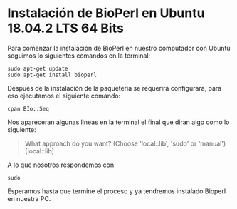 ﻿
# Instalación de BioPerl en Ubuntu 18.04.2 LTS 64 Bits

Para comenzar la instalación de BioPerl en nuestro computador con Ubuntu seguimos lo siguientes comandos en la terminal:

    sudo apt-get update
    sudo apt-get install bioperl
  
  Después de la instalación de la paqueteria se requerirá configurara, para eso ejecutamos el siguiente comando:
  

    cpan BIo::Seq
   Nos apareceran algunas lineas en la terminal el final que diran algo como lo siguiente:
   

> What approach do you want?  (Choose 'local::lib', 'sudo' or 'manual')
 [local::lib]


A lo que nosotros respondemos con 

    sudo
Esperamos hasta que termine el proceso y ya tendremos instalado Bioperl en nuestra PC.

